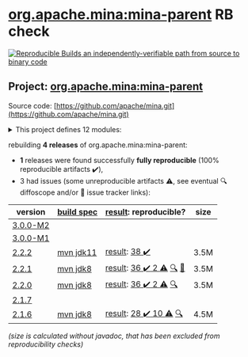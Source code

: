 [org.apache.mina:mina-parent](https://central.sonatype.com/artifact/org.apache.mina/mina-parent/2.2.2/versions) RB check
=======

[![Reproducible Builds](https://reproducible-builds.org/images/logos/rb.svg) an independently-verifiable path from source to binary code](https://reproducible-builds.org/)

## Project: [org.apache.mina:mina-parent](https://central.sonatype.com/artifact/org.apache.mina/mina-parent/2.2.2/versions)

Source code: [https://github.com/apache/mina.git](https://github.com/apache/mina.git)

<details><summary>This project defines 12 modules:</summary>

* [org.apache.mina:mina-core](https://central.sonatype.com/artifact/org.apache.mina/mina-core/2.2.2)
* [org.apache.mina:mina-example](https://central.sonatype.com/artifact/org.apache.mina/mina-example/2.2.2)
* [org.apache.mina:mina-filter-compression](https://central.sonatype.com/artifact/org.apache.mina/mina-filter-compression/2.2.2)
* [org.apache.mina:mina-http](https://central.sonatype.com/artifact/org.apache.mina/mina-http/2.2.2)
* [org.apache.mina:mina-integration-beans](https://central.sonatype.com/artifact/org.apache.mina/mina-integration-beans/2.2.2)
* [org.apache.mina:mina-integration-jmx](https://central.sonatype.com/artifact/org.apache.mina/mina-integration-jmx/2.2.2)
* [org.apache.mina:mina-integration-ognl](https://central.sonatype.com/artifact/org.apache.mina/mina-integration-ognl/2.2.2)
* [org.apache.mina:mina-integration-xbean](https://central.sonatype.com/artifact/org.apache.mina/mina-integration-xbean/2.2.2)
* [org.apache.mina:mina-legal](https://central.sonatype.com/artifact/org.apache.mina/mina-legal/2.2.2)
* [org.apache.mina:mina-parent](https://central.sonatype.com/artifact/org.apache.mina/mina-parent/2.2.2)
* [org.apache.mina:mina-statemachine](https://central.sonatype.com/artifact/org.apache.mina/mina-statemachine/2.2.2)
* [org.apache.mina:mina-transport-apr](https://central.sonatype.com/artifact/org.apache.mina/mina-transport-apr/2.2.2)
</details>

rebuilding **4 releases** of org.apache.mina:mina-parent:
- **1** releases were found successfully **fully reproducible** (100% reproducible artifacts :heavy_check_mark:),
- 3 had issues (some unreproducible artifacts :warning:, see eventual :mag: diffoscope and/or :memo: issue tracker links):

| version | [build spec](/BUILDSPEC.md) | [result](https://reproducible-builds.org/docs/jvm/): reproducible? | size |
| -- | --------- | ------ | -- |
| [3.0.0-M2](https://central.sonatype.com/artifact/org.apache.mina/mina-parent/3.0.0-M2/pom) | | | |
| [3.0.0-M1](https://central.sonatype.com/artifact/org.apache.mina/mina-parent/3.0.0-M1/pom) | | | |
| [2.2.2](https://central.sonatype.com/artifact/org.apache.mina/mina-parent/2.2.2/pom) | [mvn jdk11](mina-2.2.2.buildspec) | [result](mina-parent-2.2.2.buildinfo): [38 :heavy_check_mark: ](mina-parent-2.2.2.buildcompare) | 3.5M |
| [2.2.1](https://central.sonatype.com/artifact/org.apache.mina/mina-parent/2.2.1/pom) | [mvn jdk8](mina-2.2.1.buildspec) | [result](mina-parent-2.2.1.buildinfo): [36 :heavy_check_mark:  2 :warning:](mina-parent-2.2.1.buildcompare) [:mag:](mina-parent-2.2.1.diffoscope) [:memo:](https://github.com/apache/mina/pull/34) | 3.5M |
| [2.2.0](https://central.sonatype.com/artifact/org.apache.mina/mina-parent/2.2.0/pom) | [mvn jdk8](mina-2.2.0.buildspec) | [result](mina-parent-2.2.0.buildinfo): [36 :heavy_check_mark:  2 :warning:](mina-parent-2.2.0.buildcompare) [:mag:](mina-parent-2.2.0.diffoscope) | 3.5M |
| [2.1.7](https://central.sonatype.com/artifact/org.apache.mina/mina-parent/2.1.7/pom) | | | |
| [2.1.6](https://central.sonatype.com/artifact/org.apache.mina/mina-parent/2.1.6/pom) | [mvn jdk8](mina-2.1.6.buildspec) | [result](mina-parent-2.1.6.buildinfo): [28 :heavy_check_mark:  10 :warning:](mina-parent-2.1.6.buildcompare) [:mag:](mina-parent-2.1.6.diffoscope) | 4.5M |

<i>(size is calculated without javadoc, that has been excluded from reproducibility checks)</i>
